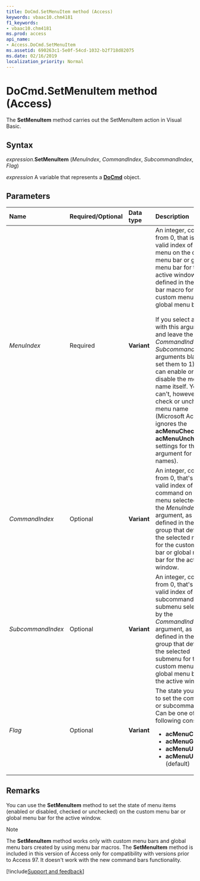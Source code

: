 ```yaml
---
title: DoCmd.SetMenuItem method (Access)
keywords: vbaac10.chm4181
f1_keywords:
- vbaac10.chm4181
ms.prod: access
api_name:
- Access.DoCmd.SetMenuItem
ms.assetid: 690263c1-5e0f-54cd-1032-b2f718d82075
ms.date: 02/16/2019
localization_priority: Normal
---
```



# DoCmd.SetMenuItem method (Access)

The **SetMenuItem** method carries out the SetMenuItem action in Visual Basic.


## Syntax

_expression_.**SetMenuItem** (_MenuIndex_, _CommandIndex_, _SubcommandIndex_, _Flag_)

_expression_ A variable that represents a **[DoCmd](Access.DoCmd.md)** object.


## Parameters

|Name|Required/Optional|Data type|Description|
|:-----|:-----|:-----|:-----|
| _MenuIndex_|Required|**Variant**|An integer, counting from 0, that is the valid index of a menu on the custom menu bar or global menu bar for the active window, as defined in the menu bar macro for the custom menu bar or global menu bar. <br/><br/>If you select a menu with this argument and leave the _CommandIndex_ and _SubcommandIndex_ arguments blank (or set them to 1), you can enable or disable the menu name itself. You can't, however, check or uncheck a menu name (Microsoft Access ignores the **acMenuCheck** and **acMenuUncheck** settings for the _Flag_ argument for menu names).|
| _CommandIndex_|Optional|**Variant**|An integer, counting from 0, that's the valid index of a command on the menu selected by the _MenuIndex_ argument, as defined in the macro group that defines the selected menu for the custom menu bar or global menu bar for the active window.|
| _SubcommandIndex_|Optional|**Variant**|An integer, counting from 0, that's the valid index of a subcommand in the submenu selected by the _CommandIndex_ argument, as defined in the macro group that defines the selected submenu for the custom menu bar or global menu bar for the active window.|
| _Flag_|Optional|**Variant**|The state you want to set the command or subcommand to. Can be one of the following constants:<ul><li><b>acMenuCheck</b></li><li><b>acMenuGray</b></li><li><b>acMenuUncheck</b></li><li><b>acMenuUngray</b>  (default)</li></ul>|

## Remarks

You can use the **SetMenuItem** method to set the state of menu items (enabled or disabled, checked or unchecked) on the custom menu bar or global menu bar for the active window.

> [!NOTE] 
> The **SetMenuItem** method works only with custom menu bars and global menu bars created by using menu bar macros. The **SetMenuItem** method is included in this version of Access only for compatibility with versions prior to Access 97. It doesn't work with the new command bars functionality.




[!include[Support and feedback](~/includes/feedback-boilerplate.md)]